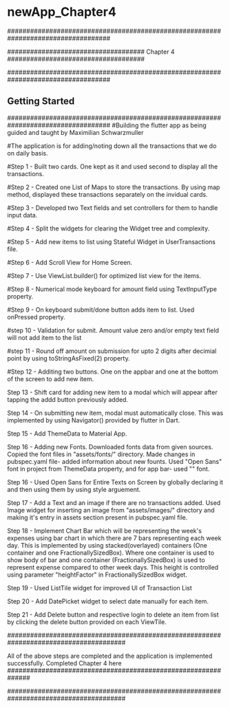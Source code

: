 # newApp_Chapter4

###################################################################################

#################################### Chapter 4 ####################################

###################################################################################

## Getting Started

###################################################################################
#Building the flutter app as being guided and taught by Maximilian Schwarzmuller
 
#The application is for adding/noting down all the transactions that we do on daily basis.

#Step 1 - Built two cards. One kept as it and used second to display all the transactions. 

#Step 2 - Created one List of Maps to store the transactions. By using map method, 
displayed these transactions separately on the invidual cards.

#Step 3 - Developed two Text fields and set controllers for them to handle input data.

#Step 4 - Split the widgets for clearing the Widget tree and complexity.

#Step 5 - Add new items to list using Stateful Widget in UserTransactions file.

#Step 6 - Add Scroll View for Home Screen.

#Step 7 - Use ViewList.builder() for optimized list view for the items.

#Step 8 - Numerical mode keyboard for amount field using TextInputType property.

#Step 9 - On keyboard submit/done button adds item to list. Used onPressed property.

#step 10 - Validation for submit. Amount value zero and/or empty text field will 
not  add item to the list

#step 11 - Round off amount on submission for upto 2 digits after decimial point by 
using toStringAsFixed(2) property.

#Step 12 - Additing two buttons. One on the appbar and one at the bottom of the screen to add new item.

Step 13 - Shift card for adding new item to a modal which will appear after tapping the addd button previously added.

Step 14 - On submitting new item, modal must automatically close. This was implemented by using Navigator() provided by flutter in Dart.

Step 15 - Add ThemeData to Material App.

Step 16 -  Adding new Fonts. Downloaded fonts data from given sources. Copied the font files in "assets/fonts/" directory. Made changes in pubspec.yaml file- added information about new founts. Used "Open Sans" font in project from ThemeData property, and for app bar- used "" font.

Step 16 - Used Open Sans for Entire Texts on Screen by globally declaring it and then using them by using style arguement.

Step 17 - Add a Text and an image if there are no transactions added. Used Image widget for inserting an image from "assets/images/" directory and making it's entry in assets section present in pubspec.yaml file.

Step 18 - Implement Chart Bar which will be representing the week's expenses using bar chart in which there are 7 bars representing each week day. This is implemented by using stacked(overlayed) containers (One container and one FractionallySizedBox). Where one container is used to show body of bar and one container (FractionallySizedBox) is used to represent expense compared to other week days. This height is controlled using parameter "heightFactor" in FractionallySizedBox widget.

Step 19 - Used ListTile widget for improved UI of Transaction List

Step 20 - Add DatePicket widget to select date manually for each item.

Step 21 - Add Delete button and respective login to delete an item from list by clicking the delete button provided on each ViewTile.

#######################################################################################

All of the above steps are completed and the application is implemented successfully. Completed Chapter 4 here ##############################################################

#######################################################################################
